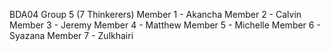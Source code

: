 BDA04 Group 5 (7 Thinkerers)
Member 1 - Akancha
Member 2 - Calvin
Member 3 - Jeremy
Member 4 - Matthew
Member 5 - Michelle
Member 6 - Syazana
Member 7 - Zulkhairi
